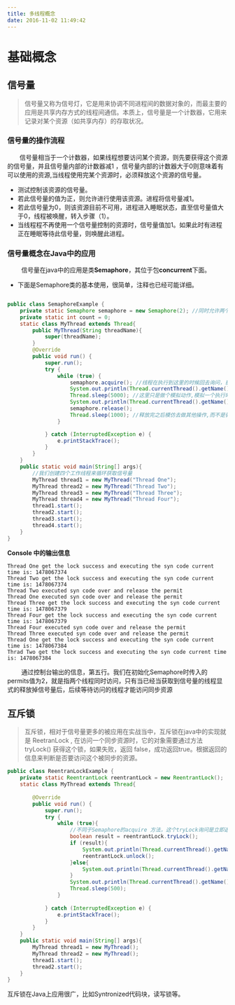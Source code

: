 ```yaml
---
title: 多线程概念
date: 2016-11-02 11:49:42
---
```


# 基础概念
## 信号量
>信号量又称为信号灯，它是用来协调不同进程间的数据对象的，而最主要的应用是共享内存方式的线程间通信。本质上，信号量是一个计数器，它用来记录对某个资源（如共享内存）的存取状况。

### 信号量的操作流程
&emsp;&emsp;信号量相当于一个计数器，如果线程想要访问某个资源，则先要获得这个资源的信号量，并且信号量内部的计数器减1 ，信号量内部的计数器大于0则意味着有可以使用的资源,当线程使用完某个资源时，必须释放这个资源的信号量。

+ 测试控制该资源的信号量。 
+ 若此信号量的值为正，则允许进行使用该资源。进程将信号量减1。
+ 若此信号量为0，则该资源目前不可用，进程进入睡眠状态，直至信号量值大于0，线程被唤醒，转入步骤（1）。 
+ 当线程程不再使用一个信号量控制的资源时，信号量值加1。如果此时有进程正在睡眠等待此信号量，则唤醒此进程。 

### 信号量概念在Java中的应用
&emsp;&emsp; 信号量在java中的应用是类**Semaphore**，其位于包**concurrent**下面。

+ 下面是Semaphore类的基本使用，很简单，注释也已经可能详细。

```Java

public class SemaphoreExample {
    private static Semaphore semaphore = new Semaphore(2); //同时允许两个线程访问同步资源
    private static int count = 0;
    static class MyThread extends Thread{
        public MyThread(String threadName){
            super(threadName);
        }
        @Override
        public void run() {
            super.run();
            try {
                while (true) {
                    semaphore.acquire(); //线程在执行到这里的时候回去询问，获取信号量信息，如果信号量不满足，线程会堵塞在这里
                    System.out.println(Thread.currentThread().getName() + " get the lock success and executing the syn code current time is: " + System.currentTimeMillis()/1000);
                    Thread.sleep(5000); //这里只是做个模拟动作,模拟一个执行时长为5 秒的动作
                    System.out.println(Thread.currentThread().getName() + " executed syn code over and release the permit");
                    semaphore.release();
                    Thread.sleep(1000); //释放完之后模仿去做其他操作,而不是循环的去获取锁
                }

            } catch (InterruptedException e) {
                e.printStackTrace();
            }
        }
    }
    public static void main(String[] args){
		//我们创建四个工作线程来循环获取信号量
        MyThread thread1 = new MyThread("Thread One");
        MyThread thread2 = new MyThread("Thread Two");
        MyThread thread3 = new MyThread("Thread Three");
        MyThread thread4 = new MyThread("Thread Four");
        thread1.start();
        thread2.start();
        thread3.start();
        thread4.start();
    }
}
```

**Console 中的输出信息**

```Text
Thread One get the lock success and executing the syn code current time is: 1478067374
Thread Two get the lock success and executing the syn code current time is: 1478067374
Thread Two executed syn code over and release the permit
Thread One executed syn code over and release the permit
Thread Three get the lock success and executing the syn code current time is: 1478067379
Thread Four get the lock success and executing the syn code current time is: 1478067379
Thread Four executed syn code over and release the permit
Thread Three executed syn code over and release the permit
Thread One get the lock success and executing the syn code current time is: 1478067384
Thrad Two get the lock success and executing the syn code current time is: 1478067384
```

&emsp;&emsp; 通过控制台输出的信息，第五行。我们在初始化Semaphore时传入的permits值为2，就是指两个线程同时访问，只有当已经当获取到信号量的线程显式的释放掉信号量后，后续等待访问的线程才能访问同步资源

## 互斥锁
>互斥锁，相对于信号量更多的被应用在实战当中，互斥锁在java中的实现就是 ReetranLock , 在访问一个同步资源时，它的对象需要通过方法 tryLock() 获得这个锁，如果失败，返回 false，成功返回true。根据返回的信息来判断是否要访问这个被同步的资源。


```Java
public class ReentranLockExample {  
    private static ReentrantLock reentrantLock = new ReentrantLock();  
    static class MyThread extends Thread{  
  
        @Override  
        public void run() {  
            super.run();  
            try {  
                while (true){  
                    //不同于Semaphore的acquire 方法，这个tryLock询问是立即返回不会造成线程堵塞的
                    boolean result = reentrantLock.tryLock();  
                    if (result){  
                        System.out.println(Thread.currentThread().getName() + "get the lock success and run the syn code " + count ++);  
                        reentrantLock.unlock();  
                    }else{  
                        System.out.println(Thread.currentThread().getName() + "get the lock failed and run the syn code " + count);  
                    }  
                    System.out.println(Thread.currentThread().getName() + "run the asyntronized code  " + count);  
                    Thread.sleep(500);  
                }  
  
            } catch (InterruptedException e) {  
                e.printStackTrace();  
            }  
        }  
    }  
    public static void main(String[] args){  
        MyThread thread1 = new MyThread();  
        MyThread thread2 = new MyThread();  
        thread1.start();  
        thread2.start();  
    }  
}  
```

互斥锁在Java上应用很广，比如Syntronized代码块，读写锁等。
